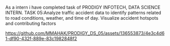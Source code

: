 As a intern i have completed task of PRODIGY INFOTECH, DATA SCIENCE INTERN. TASK 05:Analyze traffic accident data to identify patterns related to road conditions, weather, and time of day. Visualize accident hotspots and contributing factors


https://github.com/MMAHAK/PRODIGY_DS_05/assets/136553873/4e3c4d61-df90-432f-889e-83c1982848f2

